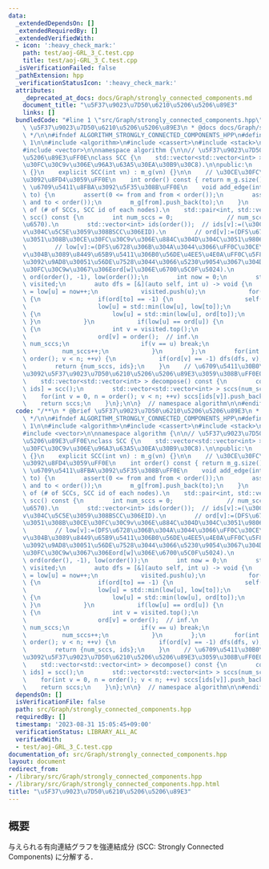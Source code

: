 ```yaml
---
data:
  _extendedDependsOn: []
  _extendedRequiredBy: []
  _extendedVerifiedWith:
  - icon: ':heavy_check_mark:'
    path: test/aoj-GRL_3_C.test.cpp
    title: test/aoj-GRL_3_C.test.cpp
  _isVerificationFailed: false
  _pathExtension: hpp
  _verificationStatusIcon: ':heavy_check_mark:'
  attributes:
    _deprecated_at_docs: docs/Graph/strongly_connected_components.md
    document_title: "\u5F37\u9023\u7D50\u6210\u5206\u5206\u89E3"
    links: []
  bundledCode: "#line 1 \"src/Graph/strongly_connected_components.hpp\"\n/**\n * @brief\
    \ \u5F37\u9023\u7D50\u6210\u5206\u5206\u89E3\n * @docs docs/Graph/strongly_connected_components.md\n\
    \ */\n\n#ifndef ALGORITHM_STRONGLY_CONNECTED_COMPONENTS_HPP\n#define ALGORITHM_STRONGLY_CONNECTED_COMPONENTS_HPP\
    \ 1\n\n#include <algorithm>\n#include <cassert>\n#include <stack>\n#include <utility>\n\
    #include <vector>\n\nnamespace algorithm {\n\n// \u5F37\u9023\u7D50\u6210\u5206\
    \u5206\u89E3\uFF0E\nclass SCC {\n    std::vector<std::vector<int> > m_g;  // m_g[v][]:=(\u30CE\
    \u30FC\u30C9v\u306E\u96A3\u63A5\u30EA\u30B9\u30C8).\n\npublic:\n    SCC() : SCC(0)\
    \ {}\n    explicit SCC(int vn) : m_g(vn) {}\n\n    // \u30CE\u30FC\u30C9\u6570\
    \u3092\u8FD4\u3059\uFF0E\n    int order() const { return m_g.size(); }\n    //\
    \ \u6709\u5411\u8FBA\u3092\u5F35\u308B\uFF0E\n    void add_edge(int from, int\
    \ to) {\n        assert(0 <= from and from < order());\n        assert(0 <= to\
    \ and to < order());\n        m_g[from].push_back(to);\n    }\n    // return pair\
    \ of (# of SCCs, SCC id of each nodes).\n    std::pair<int, std::vector<int> >\
    \ scc() const {\n        int num_sccs = 0;               // num_sccs:=(SCCs\u306E\
    \u6570).\n        std::vector<int> ids(order());  // ids[v]:=(\u30CE\u30FC\u30C9\
    v\u304C\u5C5E\u3059\u308BSCC\u306EID).\n        // ord[v]:=(DFS\u6728\u306B\u304A\
    \u3051\u308B\u30CE\u30FC\u30C9v\u306E\u884C\u304D\u304C\u3051\u9806\u5E8F).\n\
    \        // low[v]:=(DFS\u6728\u306B\u304A\u3044\u3066\uFF0C\u30CE\u30FC\u30C9\
    v\u304B\u3089\u8449\u65B9\u5411\u306B0\u56DE\u4EE5\u4E0A\uFF0C\u5F8C\u9000\u8FBA\
    \u3092\u9AD8\u30051\u56DE\u7528\u3044\u3066\u5230\u9054\u3067\u304D\u308B\u30CE\
    \u30FC\u30C9w\u3067\u306Eord[w]\u306E\u6700\u5C0F\u5024).\n        std::vector<int>\
    \ ord(order(), -1), low(order());\n        int now = 0;\n        std::stack<int>\
    \ visited;\n        auto dfs = [&](auto self, int u) -> void {\n            ord[u]\
    \ = low[u] = now++;\n            visited.push(u);\n            for(int to : m_g[u])\
    \ {\n                if(ord[to] == -1) {\n                    self(self, to);\n\
    \                    low[u] = std::min(low[u], low[to]);\n                } else\
    \ {\n                    low[u] = std::min(low[u], ord[to]);\n               \
    \ }\n            }\n            if(low[u] == ord[u]) {\n                while(true)\
    \ {\n                    int v = visited.top();\n                    visited.pop();\n\
    \                    ord[v] = order();  // inf.\n                    ids[v] =\
    \ num_sccs;\n                    if(v == u) break;\n                }\n      \
    \          num_sccs++;\n            }\n        };\n        for(int v = 0, n =\
    \ order(); v < n; ++v) {\n            if(ord[v] == -1) dfs(dfs, v);\n        }\n\
    \        return {num_sccs, ids};\n    }\n    // \u6709\u5411\u30B0\u30E9\u30D5\
    \u3092\u5F37\u9023\u7D50\u6210\u5206\u5206\u89E3\u3059\u308B\uFF0EO(|V|+|E|).\n\
    \    std::vector<std::vector<int> > decompose() const {\n        const auto &&[num_sccs,\
    \ ids] = scc();\n        std::vector<std::vector<int> > sccs(num_sccs);\n    \
    \    for(int v = 0, n = order(); v < n; ++v) sccs[ids[v]].push_back(v);\n    \
    \    return sccs;\n    }\n};\n\n}  // namespace algorithm\n\n#endif\n"
  code: "/**\n * @brief \u5F37\u9023\u7D50\u6210\u5206\u5206\u89E3\n * @docs docs/Graph/strongly_connected_components.md\n\
    \ */\n\n#ifndef ALGORITHM_STRONGLY_CONNECTED_COMPONENTS_HPP\n#define ALGORITHM_STRONGLY_CONNECTED_COMPONENTS_HPP\
    \ 1\n\n#include <algorithm>\n#include <cassert>\n#include <stack>\n#include <utility>\n\
    #include <vector>\n\nnamespace algorithm {\n\n// \u5F37\u9023\u7D50\u6210\u5206\
    \u5206\u89E3\uFF0E\nclass SCC {\n    std::vector<std::vector<int> > m_g;  // m_g[v][]:=(\u30CE\
    \u30FC\u30C9v\u306E\u96A3\u63A5\u30EA\u30B9\u30C8).\n\npublic:\n    SCC() : SCC(0)\
    \ {}\n    explicit SCC(int vn) : m_g(vn) {}\n\n    // \u30CE\u30FC\u30C9\u6570\
    \u3092\u8FD4\u3059\uFF0E\n    int order() const { return m_g.size(); }\n    //\
    \ \u6709\u5411\u8FBA\u3092\u5F35\u308B\uFF0E\n    void add_edge(int from, int\
    \ to) {\n        assert(0 <= from and from < order());\n        assert(0 <= to\
    \ and to < order());\n        m_g[from].push_back(to);\n    }\n    // return pair\
    \ of (# of SCCs, SCC id of each nodes).\n    std::pair<int, std::vector<int> >\
    \ scc() const {\n        int num_sccs = 0;               // num_sccs:=(SCCs\u306E\
    \u6570).\n        std::vector<int> ids(order());  // ids[v]:=(\u30CE\u30FC\u30C9\
    v\u304C\u5C5E\u3059\u308BSCC\u306EID).\n        // ord[v]:=(DFS\u6728\u306B\u304A\
    \u3051\u308B\u30CE\u30FC\u30C9v\u306E\u884C\u304D\u304C\u3051\u9806\u5E8F).\n\
    \        // low[v]:=(DFS\u6728\u306B\u304A\u3044\u3066\uFF0C\u30CE\u30FC\u30C9\
    v\u304B\u3089\u8449\u65B9\u5411\u306B0\u56DE\u4EE5\u4E0A\uFF0C\u5F8C\u9000\u8FBA\
    \u3092\u9AD8\u30051\u56DE\u7528\u3044\u3066\u5230\u9054\u3067\u304D\u308B\u30CE\
    \u30FC\u30C9w\u3067\u306Eord[w]\u306E\u6700\u5C0F\u5024).\n        std::vector<int>\
    \ ord(order(), -1), low(order());\n        int now = 0;\n        std::stack<int>\
    \ visited;\n        auto dfs = [&](auto self, int u) -> void {\n            ord[u]\
    \ = low[u] = now++;\n            visited.push(u);\n            for(int to : m_g[u])\
    \ {\n                if(ord[to] == -1) {\n                    self(self, to);\n\
    \                    low[u] = std::min(low[u], low[to]);\n                } else\
    \ {\n                    low[u] = std::min(low[u], ord[to]);\n               \
    \ }\n            }\n            if(low[u] == ord[u]) {\n                while(true)\
    \ {\n                    int v = visited.top();\n                    visited.pop();\n\
    \                    ord[v] = order();  // inf.\n                    ids[v] =\
    \ num_sccs;\n                    if(v == u) break;\n                }\n      \
    \          num_sccs++;\n            }\n        };\n        for(int v = 0, n =\
    \ order(); v < n; ++v) {\n            if(ord[v] == -1) dfs(dfs, v);\n        }\n\
    \        return {num_sccs, ids};\n    }\n    // \u6709\u5411\u30B0\u30E9\u30D5\
    \u3092\u5F37\u9023\u7D50\u6210\u5206\u5206\u89E3\u3059\u308B\uFF0EO(|V|+|E|).\n\
    \    std::vector<std::vector<int> > decompose() const {\n        const auto &&[num_sccs,\
    \ ids] = scc();\n        std::vector<std::vector<int> > sccs(num_sccs);\n    \
    \    for(int v = 0, n = order(); v < n; ++v) sccs[ids[v]].push_back(v);\n    \
    \    return sccs;\n    }\n};\n\n}  // namespace algorithm\n\n#endif\n"
  dependsOn: []
  isVerificationFile: false
  path: src/Graph/strongly_connected_components.hpp
  requiredBy: []
  timestamp: '2023-08-31 15:05:45+09:00'
  verificationStatus: LIBRARY_ALL_AC
  verifiedWith:
  - test/aoj-GRL_3_C.test.cpp
documentation_of: src/Graph/strongly_connected_components.hpp
layout: document
redirect_from:
- /library/src/Graph/strongly_connected_components.hpp
- /library/src/Graph/strongly_connected_components.hpp.html
title: "\u5F37\u9023\u7D50\u6210\u5206\u5206\u89E3"
---
```

## 概要

与えられる有向連結グラフを強連結成分 (SCC: Strongly Connected Components) に分解する．
